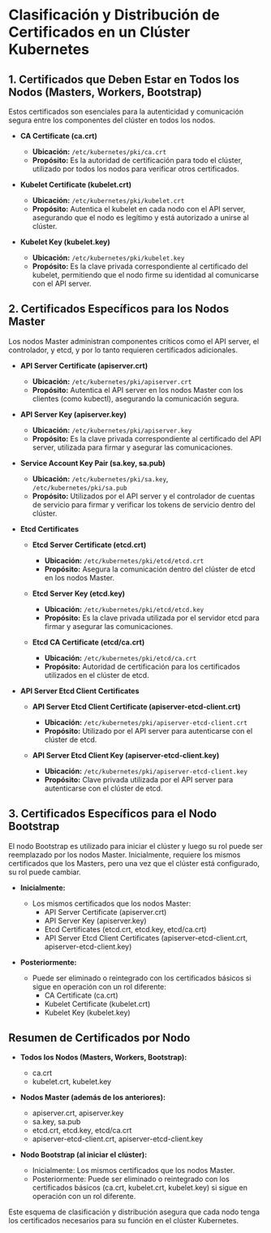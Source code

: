 # Clasificación y Distribución de Certificados en un Clúster Kubernetes

## 1. Certificados que Deben Estar en Todos los Nodos (Masters, Workers, Bootstrap)

Estos certificados son esenciales para la autenticidad y comunicación segura entre los componentes del clúster en todos los nodos.

- **CA Certificate (ca.crt)**
  - **Ubicación:** `/etc/kubernetes/pki/ca.crt`
  - **Propósito:** Es la autoridad de certificación para todo el clúster, utilizado por todos los nodos para verificar otros certificados.

- **Kubelet Certificate (kubelet.crt)**
  - **Ubicación:** `/etc/kubernetes/pki/kubelet.crt`
  - **Propósito:** Autentica el kubelet en cada nodo con el API server, asegurando que el nodo es legítimo y está autorizado a unirse al clúster.

- **Kubelet Key (kubelet.key)**
  - **Ubicación:** `/etc/kubernetes/pki/kubelet.key`
  - **Propósito:** Es la clave privada correspondiente al certificado del kubelet, permitiendo que el nodo firme su identidad al comunicarse con el API server.

## 2. Certificados Específicos para los Nodos Master

Los nodos Master administran componentes críticos como el API server, el controlador, y etcd, y por lo tanto requieren certificados adicionales.

- **API Server Certificate (apiserver.crt)**
  - **Ubicación:** `/etc/kubernetes/pki/apiserver.crt`
  - **Propósito:** Autentica el API server en los nodos Master con los clientes (como kubectl), asegurando la comunicación segura.

- **API Server Key (apiserver.key)**
  - **Ubicación:** `/etc/kubernetes/pki/apiserver.key`
  - **Propósito:** Es la clave privada correspondiente al certificado del API server, utilizada para firmar y asegurar las comunicaciones.

- **Service Account Key Pair (sa.key, sa.pub)**
  - **Ubicación:** `/etc/kubernetes/pki/sa.key`, `/etc/kubernetes/pki/sa.pub`
  - **Propósito:** Utilizados por el API server y el controlador de cuentas de servicio para firmar y verificar los tokens de servicio dentro del clúster.

- **Etcd Certificates**

  - **Etcd Server Certificate (etcd.crt)**
    - **Ubicación:** `/etc/kubernetes/pki/etcd/etcd.crt`
    - **Propósito:** Asegura la comunicación dentro del clúster de etcd en los nodos Master.

  - **Etcd Server Key (etcd.key)**
    - **Ubicación:** `/etc/kubernetes/pki/etcd/etcd.key`
    - **Propósito:** Es la clave privada utilizada por el servidor etcd para firmar y asegurar las comunicaciones.

  - **Etcd CA Certificate (etcd/ca.crt)**
    - **Ubicación:** `/etc/kubernetes/pki/etcd/ca.crt`
    - **Propósito:** Autoridad de certificación para los certificados utilizados en el clúster de etcd.

- **API Server Etcd Client Certificates**

  - **API Server Etcd Client Certificate (apiserver-etcd-client.crt)**
    - **Ubicación:** `/etc/kubernetes/pki/apiserver-etcd-client.crt`
    - **Propósito:** Utilizado por el API server para autenticarse con el clúster de etcd.

  - **API Server Etcd Client Key (apiserver-etcd-client.key)**
    - **Ubicación:** `/etc/kubernetes/pki/apiserver-etcd-client.key`
    - **Propósito:** Clave privada utilizada por el API server para autenticarse con el clúster de etcd.

## 3. Certificados Específicos para el Nodo Bootstrap

El nodo Bootstrap es utilizado para iniciar el clúster y luego su rol puede ser reemplazado por los nodos Master. Inicialmente, requiere los mismos certificados que los Masters, pero una vez que el clúster está configurado, su rol puede cambiar.

- **Inicialmente:**
  - Los mismos certificados que los nodos Master:
    - API Server Certificate (apiserver.crt)
    - API Server Key (apiserver.key)
    - Etcd Certificates (etcd.crt, etcd.key, etcd/ca.crt)
    - API Server Etcd Client Certificates (apiserver-etcd-client.crt, apiserver-etcd-client.key)

- **Posteriormente:**
  - Puede ser eliminado o reintegrado con los certificados básicos si sigue en operación con un rol diferente:
    - CA Certificate (ca.crt)
    - Kubelet Certificate (kubelet.crt)
    - Kubelet Key (kubelet.key)

## Resumen de Certificados por Nodo

- **Todos los Nodos (Masters, Workers, Bootstrap):**
  - ca.crt
  - kubelet.crt, kubelet.key

- **Nodos Master (además de los anteriores):**
  - apiserver.crt, apiserver.key
  - sa.key, sa.pub
  - etcd.crt, etcd.key, etcd/ca.crt
  - apiserver-etcd-client.crt, apiserver-etcd-client.key

- **Nodo Bootstrap (al iniciar el clúster):**
  - Inicialmente: Los mismos certificados que los nodos Master.
  - Posteriormente: Puede ser eliminado o reintegrado con los certificados básicos (ca.crt, kubelet.crt, kubelet.key) si sigue en operación con un rol diferente.

Este esquema de clasificación y distribución asegura que cada nodo tenga los certificados necesarios para su función en el clúster Kubernetes.